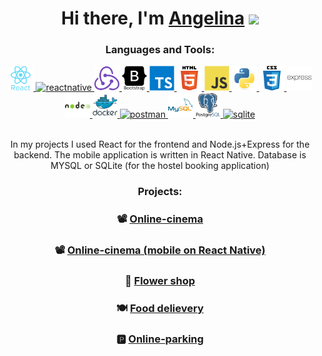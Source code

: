 
<h1 align="center" color="black">Hi there, I'm <a href="[https://daniilshat.ru/] (https://github.com/Draconic1)" target="_blank">Angelina</a>   
<img src="https://github.com/blackcater/blackcater/raw/main/images/Hi.gif" height="32"/></h1>    

<h3 align="center" color="black">Languages and Tools:</h3>   
<p  align="center"> <a href="https://reactjs.org/" target="_blank" rel="noreferrer"> <img src="https://raw.githubusercontent.com/devicons/devicon/master/icons/react/react-original-wordmark.svg" alt="react" width="40" height="40"/> </a> <a href="https://reactnative.dev/" target="_blank" rel="noreferrer"> <img src="https://reactnative.dev/img/header_logo.svg" alt="reactnative" width="40" height="40"/> </a> <a href="https://redux.js.org" target="_blank" rel="noreferrer"> <img src="https://raw.githubusercontent.com/devicons/devicon/master/icons/redux/redux-original.svg" alt="redux" width="40" height="40"/> </a> <a href="https://getbootstrap.com" target="_blank" rel="noreferrer"> <img src="https://raw.githubusercontent.com/devicons/devicon/master/icons/bootstrap/bootstrap-plain-wordmark.svg" alt="bootstrap" width="40" height="40"/> </a> <a href="https://www.typescriptlang.org/" target="_blank" rel="noreferrer"> <img src="https://raw.githubusercontent.com/devicons/devicon/master/icons/typescript/typescript-original.svg" alt="typescript" width="40" height="40"/> </a> <a href="https://www.w3.org/html/" target="_blank" rel="noreferrer"> <img src="https://raw.githubusercontent.com/devicons/devicon/master/icons/html5/html5-original-wordmark.svg" alt="html5" width="40" height="40"/> </a> <a href="https://developer.mozilla.org/en-US/docs/Web/JavaScript" target="_blank" rel="noreferrer"> <img src="https://raw.githubusercontent.com/devicons/devicon/master/icons/javascript/javascript-original.svg" alt="javascript" width="40" height="40"/> </a> <a href="https://www.python.org" target="_blank" rel="noreferrer"> <img src="https://raw.githubusercontent.com/devicons/devicon/master/icons/python/python-original.svg" alt="python" width="40" height="40"/> </a> <a href="https://www.w3schools.com/css/" target="_blank" rel="noreferrer"> <img src="https://raw.githubusercontent.com/devicons/devicon/master/icons/css3/css3-original-wordmark.svg" alt="css3" width="40" height="40"/> </a> <a href="https://expressjs.com" target="_blank" rel="noreferrer"> <img src="https://raw.githubusercontent.com/devicons/devicon/master/icons/express/express-original-wordmark.svg" alt="express" width="40" height="40"/> </a> <a href="https://nodejs.org" target="_blank" rel="noreferrer"> <img src="https://raw.githubusercontent.com/devicons/devicon/master/icons/nodejs/nodejs-original-wordmark.svg" alt="nodejs" width="40" height="40"/> </a> <a href="https://www.docker.com/" target="_blank" rel="noreferrer"> <img src="https://raw.githubusercontent.com/devicons/devicon/master/icons/docker/docker-original-wordmark.svg" alt="docker" width="40" height="40"/> </a> <a href="https://postman.com" target="_blank" rel="noreferrer"> <img src="https://www.vectorlogo.zone/logos/getpostman/getpostman-icon.svg" alt="postman" width="40" height="40"/> </a> <a href="https://www.mysql.com/" target="_blank" rel="noreferrer"> <img src="https://raw.githubusercontent.com/devicons/devicon/master/icons/mysql/mysql-original-wordmark.svg" alt="mysql" width="40" height="40"/> </a> <a href="https://www.postgresql.org" target="_blank" rel="noreferrer"> <img src="https://raw.githubusercontent.com/devicons/devicon/master/icons/postgresql/postgresql-original-wordmark.svg" alt="postgresql" width="40" height="40"/> </a>  <a href="https://www.sqlite.org/" target="_blank" rel="noreferrer"> <img src="https://www.vectorlogo.zone/logos/sqlite/sqlite-icon.svg" alt="sqlite" width="40" height="40"/> </a> 
  <br>  <br> </p> 
    <p  align="center">  In my projects I used React for the frontend and Node.js+Express for the backend. The mobile application is written in React Native. Database is MYSQL or SQLite (for the hostel booking application)</center>  
  <br></p>  

<h3  align="center" color="black">Projects:</h3>  
  <p></p>  
 <h3  align="center">📽️ <a href="https://github.com/Draconic1/oline-cinema" target="_blank" rel="noreferrer">Online-cinema</a></h3> 

  <h3  align="center">📽️ <a href="https://github.com/Draconic1/online-cinema-mobile" target="_blank" rel="noreferrer">Online-cinema (mobile on React Native)</a></h3> 

 <h3  align="center">🌺 <a href="https://github.com/Draconic1/oline-cinema" target="_blank" rel="noreferrer">Flower shop</a></h3>  
 
<h3  align="center">🍽️  <a href="https://github.com/Draconic1/food-delivery" target="_blank" rel="noreferrer"> Food delievery</a></h3>   
     
  <h3 align="center">🅿  <a href="https://github.com/Draconic1/oline-cinema" target="_blank" rel="noreferrer">Online-parking</a></h3>  
